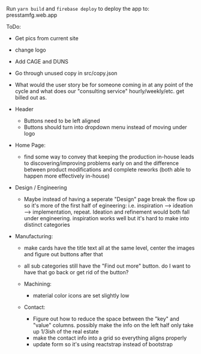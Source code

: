 Run `yarn build` and `firebase deploy` to deploy the app to: presstamfg.web.app

ToDo:
- Get pics from current site
- change logo
- Add CAGE and DUNS
- Go through unused copy in src/copy.json
- What would the user story be for someone coming in at any point of the cycle and what does our "consulting service" hourly/weekly/etc. get billed out as.

- Header
  - Buttons need to be left aligned
  - Buttons should turn into dropdown menu instead of moving under logo

- Home Page:
  - find some way to convey that keeping the production in-house leads to discovering/improving problems early on and the difference between product modifications and complete reworks (both able to happen more effectively in-house)

- Design / Engineering
  - Maybe instead of having a seperate "Design" page break the flow up so it's more of the first half of egineering: i.e. inspiration --> ideation --> implementation, repeat. Ideation and refinement would both fall under engineering. inspiration works well but it's hard to make into distinct categories

- Manufacturing:
  - make cards have the title text all at the same level, center the images and figure out buttons after that
  - all sub categories still have the "Find out more" button. do I want to have that go back or get rid of the button?
  - Machining:
    - material color icons are set slightly low

  - Contact:
    - Figure out how to reduce the space between the "key" and "value" columns. possibly make the info on the left half only take up 1/3ish of the real estate
    - make the contact info into a grid so everything aligns properly
    - update form so it's using reactstrap instead of bootstrap